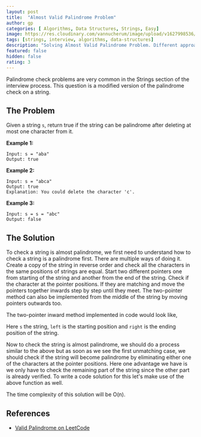 ```yaml
---
layout: post
title:  "Almost Valid Palindrome Problem"
author: gp
categories: [ Algorithms, Data Structures, Strings, Easy]
image: https://res.cloudinary.com/vannucherum/image/upload/v1627998536/vannucherum.com/posts/2021-08-06-almost-valid-palindrome-problem/almost-palindrome_sad8cb.jpg
tags: [strings, interview, algorithms, data-structures]
description: "Solving Almost Valid Palindrome Problem. Different approaches to solve the problem and their corresponding time and space complexities explained."
featured: false
hidden: false
rating: 3
---
```


Palindrome check problems are very common in the Strings section of the interview process. This question is a modified version of the palindrome check on a string.

  

## The Problem
Given a string `s`, return true if the string can be palindrome after deleting at most one character from it.
  

**Example 1:**
```
Input: s = "aba"
Output: true
```
**Example 2:**
```
Input: s = "abca"
Output: true
Explanation: You could delete the character 'c'.
```
**Example 3:**
```
Input: s = s = "abc"
Output: false
```
  
## The Solution

To check a string is almost palindrome, we first need to understand how to check a string is a palindrome first. There are multiple ways of doing it.
Create a copy of the string in reverse order and check all the characters in the same positions of strings are equal.
Start two different pointers one from starting of the string and another from the end of the string. Check if the character at the pointer positions. If they are matching and move the pointers together inwards step by step until they meet.
The two-pointer method can also be implemented from the middle of the string by moving pointers outwards too.

The two-pointer inward method implemented in code would look like,
<script src="https://emgithub.com/embed.js?target=https%3A%2F%2Fgithub.com%2Fvishnu-gp%2Falgorithm-ds%2Fblob%2Fmaster%2FExcercises%2FStrings%2F03_AlmostPalindrome%2FSolution.js%23L8-L18&style=github&showBorder=on&showFileMeta=on"></script>
Here `s` the string, `left` is the starting position and `right` is the ending position of the string.

Now to check the string is almost palindrome, we should do a process similar to the above but as soon as we see the first unmatching case, we should check if the string will become palindrome by eliminating either one of the characters at the pointer positions. Here one advantage we have is we only have to check the remaining part of the string since the other part is already verified. To write a code solution for this let's make use of the above function as well.
<script src="https://emgithub.com/embed.js?target=https%3A%2F%2Fgithub.com%2Fvishnu-gp%2Falgorithm-ds%2Fblob%2Fmaster%2FExcercises%2FStrings%2F03_AlmostPalindrome%2FSolution.js%23L25-L36&style=github&showBorder=on&showFileMeta=on"></script>

The time complexity of this solution will be O(n).

## References
-  <a target="_blank" href="https://leetcode.com/problems/valid-palindrome-ii/">Valid Palindrome on LeetCode</a>
